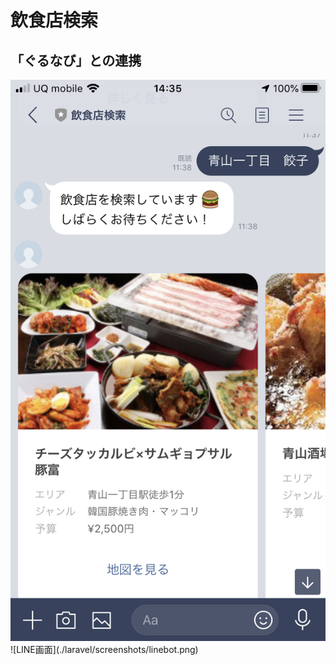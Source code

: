 # 飲食店検索
「ぐるなび」との連携
---
<img src="screenshots/linebot.png">
![LINE画面](./laravel/screenshots/linebot.png)

